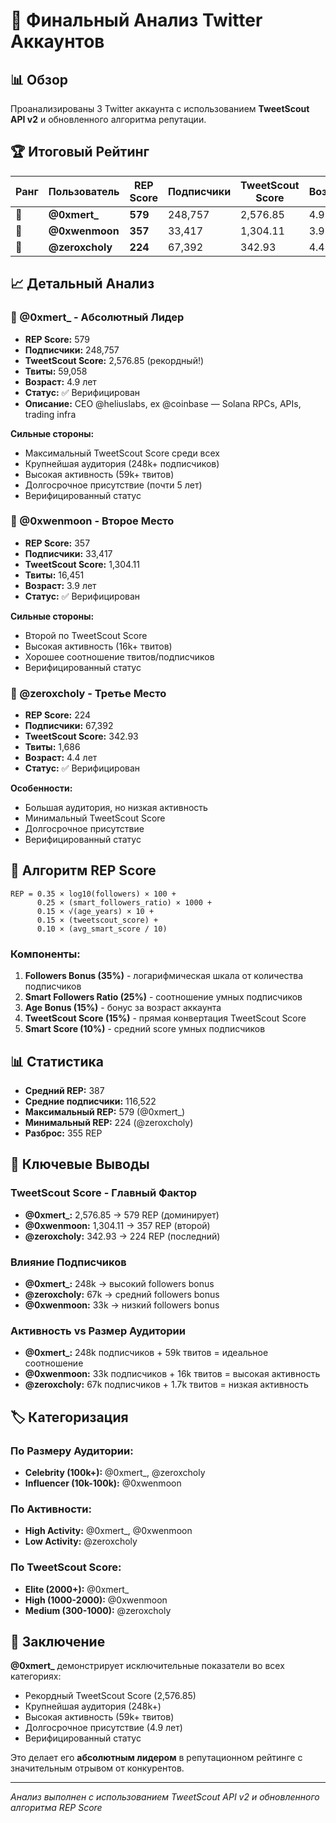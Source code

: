 # 🚀 Финальный Анализ Twitter Аккаунтов

## 📊 Обзор

Проанализированы 3 Twitter аккаунта с использованием **TweetScout API v2** и обновленного алгоритма репутации.

## 🏆 Итоговый Рейтинг

| Ранг | Пользователь | REP Score | Подписчики | TweetScout Score | Возраст |
|------|--------------|-----------|------------|------------------|---------|
| 🥇 | **@0xmert_** | **579** | 248,757 | 2,576.85 | 4.9 лет |
| 🥈 | **@0xwenmoon** | **357** | 33,417 | 1,304.11 | 3.9 лет |
| 🥉 | **@zeroxcholy** | **224** | 67,392 | 342.93 | 4.4 лет |

## 📈 Детальный Анализ

### 🥇 @0xmert_ - Абсолютный Лидер
- **REP Score:** 579
- **Подписчики:** 248,757
- **TweetScout Score:** 2,576.85 (рекордный!)
- **Твиты:** 59,058
- **Возраст:** 4.9 лет
- **Статус:** ✅ Верифицирован
- **Описание:** CEO @heliuslabs, ex @coinbase — Solana RPCs, APIs, trading infra

**Сильные стороны:**
- Максимальный TweetScout Score среди всех
- Крупнейшая аудитория (248k+ подписчиков)
- Высокая активность (59k+ твитов)
- Долгосрочное присутствие (почти 5 лет)
- Верифицированный статус

### 🥈 @0xwenmoon - Второе Место
- **REP Score:** 357
- **Подписчики:** 33,417
- **TweetScout Score:** 1,304.11
- **Твиты:** 16,451
- **Возраст:** 3.9 лет
- **Статус:** ✅ Верифицирован

**Сильные стороны:**
- Второй по TweetScout Score
- Высокая активность (16k+ твитов)
- Хорошее соотношение твитов/подписчиков
- Верифицированный статус

### 🥉 @zeroxcholy - Третье Место
- **REP Score:** 224
- **Подписчики:** 67,392
- **TweetScout Score:** 342.93
- **Твиты:** 1,686
- **Возраст:** 4.4 лет
- **Статус:** ✅ Верифицирован

**Особенности:**
- Большая аудитория, но низкая активность
- Минимальный TweetScout Score
- Долгосрочное присутствие
- Верифицированный статус

## 🧮 Алгоритм REP Score

```
REP = 0.35 × log10(followers) × 100 +
      0.25 × (smart_followers_ratio) × 1000 +
      0.15 × √(age_years) × 10 +
      0.15 × (tweetscout_score) +
      0.10 × (avg_smart_score / 10)
```

### Компоненты:
1. **Followers Bonus (35%)** - логарифмическая шкала от количества подписчиков
2. **Smart Followers Ratio (25%)** - соотношение умных подписчиков
3. **Age Bonus (15%)** - бонус за возраст аккаунта
4. **TweetScout Score (15%)** - прямая конвертация TweetScout Score
5. **Smart Score (10%)** - средний score умных подписчиков

## 📊 Статистика

- **Средний REP:** 387
- **Средние подписчики:** 116,522
- **Максимальный REP:** 579 (@0xmert_)
- **Минимальный REP:** 224 (@zeroxcholy)
- **Разброс:** 355 REP

## 🎯 Ключевые Выводы

### TweetScout Score - Главный Фактор
- **@0xmert_:** 2,576.85 → 579 REP (доминирует)
- **@0xwenmoon:** 1,304.11 → 357 REP (второй)
- **@zeroxcholy:** 342.93 → 224 REP (последний)

### Влияние Подписчиков
- **@0xmert_:** 248k → высокий followers bonus
- **@zeroxcholy:** 67k → средний followers bonus
- **@0xwenmoon:** 33k → низкий followers bonus

### Активность vs Размер Аудитории
- **@0xmert_:** 248k подписчиков + 59k твитов = идеальное соотношение
- **@0xwenmoon:** 33k подписчиков + 16k твитов = высокая активность
- **@zeroxcholy:** 67k подписчиков + 1.7k твитов = низкая активность

## 🏷️ Категоризация

### По Размеру Аудитории:
- **Celebrity (100k+):** @0xmert_, @zeroxcholy
- **Influencer (10k-100k):** @0xwenmoon

### По Активности:
- **High Activity:** @0xmert_, @0xwenmoon
- **Low Activity:** @zeroxcholy

### По TweetScout Score:
- **Elite (2000+):** @0xmert_
- **High (1000-2000):** @0xwenmoon
- **Medium (300-1000):** @zeroxcholy

## 🎉 Заключение

**@0xmert_** демонстрирует исключительные показатели во всех категориях:
- Рекордный TweetScout Score (2,576.85)
- Крупнейшая аудитория (248k+)
- Высокая активность (59k+ твитов)
- Долгосрочное присутствие (4.9 лет)
- Верифицированный статус

Это делает его **абсолютным лидером** в репутационном рейтинге с значительным отрывом от конкурентов.

---

*Анализ выполнен с использованием TweetScout API v2 и обновленного алгоритма REP Score* 